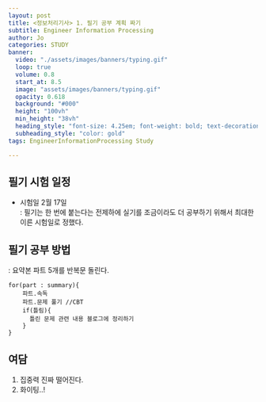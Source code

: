 ```yaml
---
layout: post
title: <정보처리기사> 1. 필기 공부 계획 짜기
subtitle: Engineer Information Processing
author: Jo
categories: STUDY
banner:
  video: "./assets/images/banners/typing.gif"
  loop: true
  volume: 0.8
  start_at: 8.5
  image: "assets/images/banners/typing.gif"
  opacity: 0.618
  background: "#000"
  height: "100vh"
  min_height: "38vh"
  heading_style: "font-size: 4.25em; font-weight: bold; text-decoration: underline"
  subheading_style: "color: gold"
tags: EngineerInformationProcessing Study

---
```


## 필기 시험 일정
- 시험일 2월 17일 <br>
  : 필기는 한 번에 붙는다는 전제하에 실기를 조금이라도 더 공부하기 위해서 최대한 이른 시험일로 정했다.

## 필기 공부 방법
: 요약본 파트 5개를 반복문 돌린다.
```
for(part : summary){
    파트.속독
    파트.문제 풀기 //CBT
    if(틀림){
      틀린 문제 관련 내용 블로그에 정리하기
    }
}
```

## 여담
1. 집중력 진짜 떨어진다.
2. 화이팅..!


